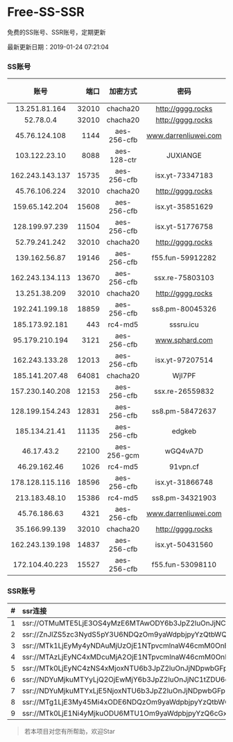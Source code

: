 # Free-SS-SSR

免费的SS账号、SSR账号，定期更新

最新更新日期：2019-01-24 07:21:04 

### SS账号

|账号|端口|加密方式|密码|更新时间|国家|
|:-----:|-----:|:----:|:----:|:----:|:----:|
|13.251.81.164|32010|chacha20|http://gggg.rocks|07:17:15|SG|
|52.78.0.4|32010|chacha20|http://gggg.rocks|07:17:13|KR|
|45.76.124.108|1144|aes-256-cfb|www.darrenliuwei.com|07:17:07|AU|
|103.122.23.10|8088|aes-128-ctr|JUXIANGE|07:17:10|US|
|162.243.143.137|15735|aes-256-cfb|isx.yt-73347183|07:17:05|US|
|45.76.106.224|32010|chacha20|http://gggg.rocks|07:17:12|JP|
|159.65.142.204|15608|aes-256-cfb|isx.yt-35851629|07:17:06|SG|
|128.199.97.239|11504|aes-256-cfb|isx.yt-51776758|07:17:06|SG|
|52.79.241.242|32010|chacha20|http://gggg.rocks|07:17:15|KR|
|139.162.56.87|19146|aes-256-cfb|f55.fun-59912282|07:17:06|SG|
|162.243.134.113|13670|aes-256-cfb|ssx.re-75803103|07:17:06|US|
|13.251.38.209|32010|chacha20|http://gggg.rocks|07:17:07|SG|
|192.241.199.18|18859|aes-256-cfb|ss8.pm-80045326|07:17:05|US|
|185.173.92.181|443|rc4-md5|sssru.icu|07:17:16|RU|
|95.179.210.194|3121|aes-256-cfb|www.sphard.com|07:17:13|FR|
|162.243.133.28|12013|aes-256-cfb|isx.yt-97207514|07:17:04|US|
|185.141.207.48|64081|chacha20|WjI7PF|07:17:14|GB|
|157.230.140.208|12153|aes-256-cfb|ssx.re-26559832|07:17:07|US|
|128.199.154.243|12831|aes-256-cfb|ss8.pm-58472637|07:17:06|SG|
|185.134.21.41|11135|aes-256-cfb|edgkeb|07:17:14|GB|
|46.17.43.2|22100|aes-256-gcm|wGQ4vA7D|07:17:11|RU|
|46.29.162.46|1026|rc4-md5|91vpn.cf|07:17:14|RU|
|178.128.115.116|18596|aes-256-cfb|isx.yt-31866748|07:17:06|SG|
|213.183.48.10|15386|rc4-md5|ss8.pm-34321903|07:17:05|RU|
|45.76.186.63|4321|aes-256-cfb|www.darrenliuwei.com|07:17:14|SG|
|35.166.99.139|32010|chacha20|http://gggg.rocks|07:17:13|US|
|162.243.139.198|14837|aes-256-cfb|isx.yt-50431560|07:17:05|US|
|172.104.40.223|15527|aes-256-cfb|f55.fun-53098110|07:17:06|SG|


### SSR账号

|#|ssr连接|
|:-----|:-----|
|1|ssr://OTMuMTE5LjE3OS4yMzE6MTAwODY6b3JpZ2luOnJjNC1tZDUtNjpwbGFpbjpiV2xzZFhoby8_b2Jmc3BhcmFtPTVweTY1Wnk2NXJXTDZLLUVPbWgwZEhBNkx5OTBMbU51TDBWb1pHMVVlR1UmcHJvdG9wYXJhbT1NVERsaFlNeGRPYXpxT1dHakRwb2RIUndPaTh2ZEM1amJpOVNaVVZSV25oeiZyZW1hcmtzPVUxTlNWRTlQVEY5T2IyUmxPdWU5bC1tcHJPV3d2T1M2bWlBJmdyb3VwPVYxZFhMbE5UVWxOVVQwOU1Ma05QVFE|
|2|ssr://ZnJlZS5zc3NydS5pY3U6NDQzOm9yaWdpbjpyYzQtbWQ1Omh0dHBfc2ltcGxlOmMzTnpjblV1YVdOMS8_cmVtYXJrcz1VMU5TVkU5UFRGOU9iMlJsT3VTX2hPZTlsLWFXcnlBJmdyb3VwPVYxZFhMbE5UVWxOVVQwOU1Ma05QVFE|
|3|ssr://MTk1LjEyMy4yNDAuMjUzOjE1NTpvcmlnaW46cmM0OnBsYWluOmJHNWpiZy8_cmVtYXJrcz1VMU5TVkU5UFRGOU9iMlJsT3VTNWpPV0ZpLVdGc0NBJmdyb3VwPVYxZFhMbE5UVWxOVVQwOU1Ma05QVFE|
|4|ssr://MTAzLjEyNC4xMDcuMjA2OjE1NTpvcmlnaW46cmM0OnBsYWluOmJHNWpiZy8_cmVtYXJrcz1VMU5TVkU5UFRGOU9iMlJsT3VTNm11V2txdVdjc09XTXVpQSZncm91cD1WMWRYTGxOVFVsTlVUMDlNTGtOUFRR|
|5|ssr://MTk0LjEyNC4zNS4xMjoxNTU6b3JpZ2luOnJjNDpwbGFpbjpiRzVqYmcvP3JlbWFya3M9VTFOU1ZFOVBURjlPYjJSbE91ZVJudVdqcXlBJmdyb3VwPVYxZFhMbE5UVWxOVVQwOU1Ma05QVFE|
|6|ssr://NDYuMjkuMTYyLjQ2OjEwMjY6b3JpZ2luOnJjNC1tZDU6cGxhaW46T1RGMmNHNHVZMlkvP3JlbWFya3M9VTFOU1ZFOVBURjlPYjJSbE91U19oT2U5bC1hV3J5QSZncm91cD1WMWRYTGxOVFVsTlVUMDlNTGtOUFRR|
|7|ssr://NDYuMjkuMTYxLjE5NjoxNTU6b3JpZ2luOnJjNDpwbGFpbjpiRzVqYmcvP3JlbWFya3M9VTFOU1ZFOVBURjlPYjJSbE91U19oT2U5bC1hV3J5QSZncm91cD1WMWRYTGxOVFVsTlVUMDlNTGtOUFRR|
|8|ssr://MTg1LjE3My45Mi4xODE6NDQzOm9yaWdpbjpyYzQtbWQ1OnBsYWluOmMzTnpjblV1YVdOMS8_cmVtYXJrcz1VMU5TVkU5UFRGOU9iMlJsT3VTX2hPZTlsLWFXcnlBJmdyb3VwPVYxZFhMbE5UVWxOVVQwOU1Ma05QVFE|
|9|ssr://MTk0LjE1Ni4yMjkuODU6MTU1Om9yaWdpbjpyYzQ6cGxhaW46Ykc1amJnLz9yZW1hcmtzPVUxTlNWRTlQVEY5T2IyUmxPdVctdC1XYnZTQSZncm91cD1WMWRYTGxOVFVsTlVUMDlNTGtOUFRR|


> 若本项目对您有所帮助，欢迎Star